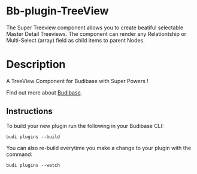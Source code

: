 # Bb-plugin-TreeView
The Super Treeview component allows you to create beatiful selectable Master Detail Treeviews.
The component can render any Relationtship or Multi-Select (array) field as child items to parent Nodes.

# Description
A TreeView Component for Budibase with Super Powers !

Find out more about [Budibase](https://github.com/Budibase/budibase).

## Instructions

To build your new  plugin run the following in your Budibase CLI:
```
budi plugins --build
```

You can also re-build everytime you make a change to your plugin with the command:
```
budi plugins --watch
```

